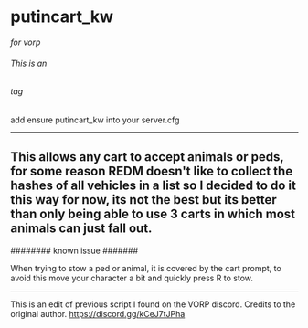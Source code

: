 # putincart_kw
*for vorp*

###### This is an <h6> tag
add ensure putincart_kw into your server.cfg

-----------------
**This allows any cart to accept animals or peds, for some reason REDM doesn't like to collect the hashes of all vehicles in a list so I decided to do it this way for now, its not the best but its better than only being able to use 3 carts in which most animals can just fall out.**
-----------------

########
known issue
#######

When trying to stow a ped or animal, it is covered by the cart prompt, to avoid this move your character a bit and quickly press R to stow.

----
This is an edit of previous script I found on the VORP discord. Credits to the original author.
https://discord.gg/kCeJ7tJPha
